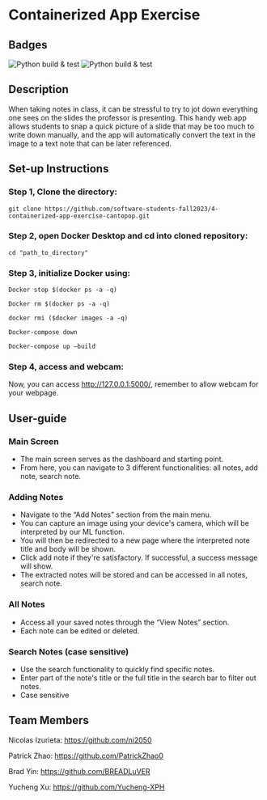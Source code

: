 # Containerized App Exercise

## Badges

![Python build & test](https://github.com/software-students-fall2023/4-containerized-app-exercise-cantopop/actions/workflows/web.yml/badge.svg) 
![Python build & test](https://github.com/software-students-fall2023/4-containerized-app-exercise-cantopop/actions/workflows/mlc.yml/badge.svg) 

## Description

When taking notes in class, it can be stressful to try to jot down everything one sees on the slides the professor is presenting. This handy web app allows students to snap a quick picture of a slide that may be too much to write down manually, and the app will automatically convert the text in the image to a text note that can be later referenced. 


## Set-up Instructions

### Step 1, Clone the directory:
```
git clone https://github.com/software-students-fall2023/4-containerized-app-exercise-cantopop.git
```
### Step 2, open Docker Desktop and cd into cloned repository:
```
cd "path_to_directory"
```
### Step 3, initialize Docker using:
```
Docker stop $(docker ps -a -q)

Docker rm $(docker ps -a -q)

docker rmi ($docker images -a -q)

Docker-compose down

Docker-compose up —build
```
### Step 4, access and webcam:

Now, you can access http://127.0.0.1:5000/, remember to allow webcam for your webpage.


## User-guide

### Main Screen
- The main screen serves as the dashboard and starting point.
- From here, you can navigate to 3 different functionalities: all notes, add note, search note.

### Adding Notes
- Navigate to the “Add Notes” section from the main menu.
- You can capture an image using your device's camera, which will be interpreted by our ML function.
- You will then be redirected to a new page where the interpreted note title and body will be shown.
- Click add note if they're satisfactory. If successful, a success message will show.
- The extracted notes will be stored and can be accessed in all notes, search note.

### All Notes
- Access all your saved notes through the “View Notes” section.
- Each note can be edited or deleted.

### Search Notes (case sensitive)
- Use the search functionality to quickly find specific notes.
- Enter part of the note's title or the full title in the search bar to filter out notes.
- Case sensitive


## Team Members

Nicolas Izurieta: https://github.com/ni2050

Patrick Zhao: https://github.com/PatrickZhao0

Brad Yin: https://github.com/BREADLuVER

Yucheng Xu: https://github.com/Yucheng-XPH
